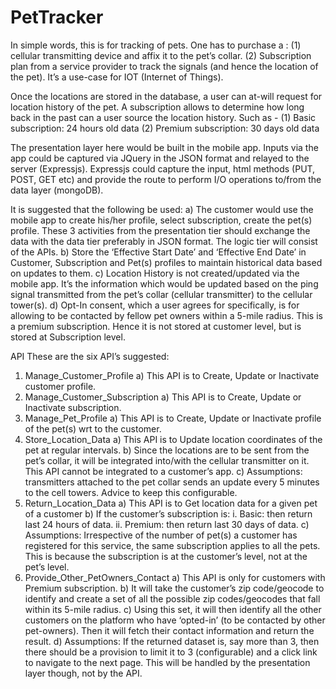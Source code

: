 # PetTracker

In simple words, this is for tracking of pets. One has to purchase a :
(1) cellular transmitting device and affix it to the pet’s collar. 
(2) Subscription plan from a service provider to track the signals (and hence the location of the pet). 
It’s a use-case for IOT (Internet of Things).

Once the locations are stored in the database, a user can at-will request for location history of the pet.
A subscription allows to determine how long back in the past can a user source the location history. Such as -
(1) Basic subscription: 24 hours old data
(2) Premium subscription: 30 days old data

The presentation layer here would be built in the mobile app. Inputs via the app could be captured via JQuery in the JSON format and relayed to the server (Expressjs). Expressjs could capture the input, html methods (PUT, POST, GET etc) and provide the route to perform I/O operations to/from the data layer (mongoDB).

It is suggested that the following be used:
a)	The customer would use the mobile app to create his/her profile, select subscription, create the pet(s) profile. These 3 activities from the presentation tier should exchange the data with the data tier preferably in JSON format. The logic tier will consist of the APIs.
b)	Store the ‘Effective Start Date’ and ‘Effective End Date’ in Customer, Subscription and Pet(s) profiles to maintain historical data based on updates to them.
c)	Location History is not created/updated via the mobile app. It’s the information which would be updated based on the ping signal transmitted from the pet’s collar (cellular transmitter) to the cellular tower(s).
d)	Opt-In consent, which a user agrees for specifically, is for allowing to be contacted by fellow pet owners within a 5-mile radius. This is a premium subscription. Hence it is not stored at customer level, but is stored at Subscription level.

API
These are the six API’s suggested:
1.	Manage_Customer_Profile
a)	This API is to Create, Update or Inactivate customer profile.
2.	Manage_Customer_Subscription
a)	This API is to Create, Update or Inactivate subscription.
3.	Manage_Pet_Profile
a)	This API is to Create, Update or Inactivate profile of the pet(s) wrt to the customer.
4.	Store_Location_Data
a)	This API is to Update location coordinates of the pet at regular intervals.
b)	Since the locations are to be sent from the pet’s collar, it will be integrated into/with the cellular transmitter on it. This API cannot be integrated to a customer’s app.
c)	Assumptions: transmitters attached to the pet collar sends an update every 5 minutes to the cell towers. Advice to keep this configurable.
5.	Return_Location_Data
a)	This API is to Get location data for a given pet of a customer
b)	If the customer’s subscription is:
i.	Basic: then return last 24 hours of data.
ii.	Premium: then return last 30 days of data.
c)	Assumptions: Irrespective of the number of pet(s) a customer has registered for this service, the same subscription applies to all the pets. This is because the subscription is at the customer’s level, not at the pet’s level.
6.	Provide_Other_PetOwners_Contact
a)	This API is only for customers with Premium subscription. 
b)	It will take the customer’s zip code/geocode to identify and create a set of all the possible zip codes/geocodes that fall within its 5-mile radius. 
c)	Using this set, it will then identify all the other customers on the platform who have ‘opted-in’ (to be contacted by other pet-owners). Then it will fetch their contact information and return the result.
d)	Assumptions: If the returned dataset is, say more than 3, then there should be a provision to limit it to 3 (configurable) and a click link to navigate to the next page. This will be handled by the presentation layer though, not by the API.  
